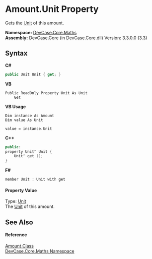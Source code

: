 # Amount.Unit Property 
 

Gets the <a href="T_DevCase_Core_Maths_Unit">Unit</a> of this amount.

**Namespace:**&nbsp;<a href="N_DevCase_Core_Maths">DevCase.Core.Maths</a><br />**Assembly:**&nbsp;DevCase.Core (in DevCase.Core.dll) Version: 3.3.0.0 (3.3)

## Syntax

**C#**<br />
``` C#
public Unit Unit { get; }
```

**VB**<br />
``` VB
Public ReadOnly Property Unit As Unit
	Get
```

**VB Usage**<br />
``` VB Usage
Dim instance As Amount
Dim value As Unit

value = instance.Unit

```

**C++**<br />
``` C++
public:
property Unit^ Unit {
	Unit^ get ();
}
```

**F#**<br />
``` F#
member Unit : Unit with get

```


#### Property Value
Type: <a href="T_DevCase_Core_Maths_Unit">Unit</a><br />The <a href="T_DevCase_Core_Maths_Unit">Unit</a> of this amount.

## See Also


#### Reference
<a href="T_DevCase_Core_Maths_Amount">Amount Class</a><br /><a href="N_DevCase_Core_Maths">DevCase.Core.Maths Namespace</a><br />